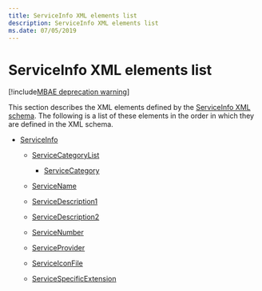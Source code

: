 ```yaml
---
title: ServiceInfo XML elements list
description: ServiceInfo XML elements list
ms.date: 07/05/2019
---
```


# ServiceInfo XML elements list

[!include[MBAE deprecation warning](../includes/mbae-deprecation-warning.md)]

This section describes the XML elements defined by the [ServiceInfo XML schema](serviceinfo-xml-schema.md). The following is a list of these elements in the order in which they are defined in the XML schema.

-   [ServiceInfo](serviceinfo.md)

    -   [ServiceCategoryList](servicecategorylist.md)

        -   [ServiceCategory](servicecategory.md)

    -   [ServiceName](servicename.md)

    -   [ServiceDescription1](servicedescription1.md)

    -   [ServiceDescription2](servicedescription2.md)

    -   [ServiceNumber](servicenumber.md)

    -   [ServiceProvider](serviceprovider.md)

    -   [ServiceIconFile](serviceiconfile.md)

    -   [ServiceSpecificExtension](servicespecificextension.md)

 

 





